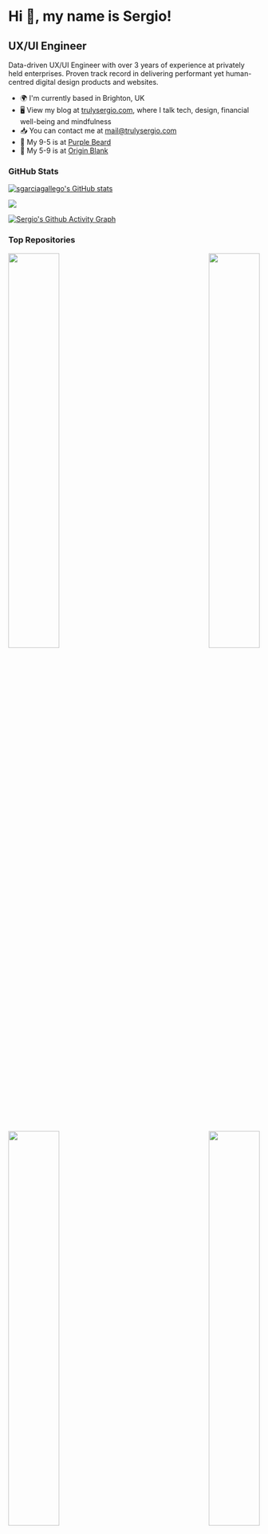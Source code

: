 # Hi 👋, my name is Sergio!

## UX/UI Engineer

Data-driven UX/UI Engineer with over 3 years of experience at privately held enterprises. Proven track record in delivering performant yet human-centred digital design products and websites.

* 🌍 I'm currently based in Brighton, UK
* 🖥️ View my blog at [trulysergio.com](http://trulysergio.com), where I talk tech, design, financial well-being and mindfulness
* 📥 You can contact me at [mail@trulysergio.com](mailto:mail@trulysergio.com)
* 🚀 My 9-5 is at [Purple Beard](http://purplebeard.co.uk)
* 🧠 My 5-9 is at [Origin Blank](https://originblank.com)

### GitHub Stats

<a href="http://www.github.com/sgarciagallego"><img src="https://github-readme-stats.vercel.app/api?username=sgarciagallego&show_icons=true&hide=stars,&count_private=true&title_color=f97316&text_color=ffffff&icon_color=f97316&bg_color=181925&hide_border=true&show_icons=true" alt="sgarciagallego's GitHub stats" /></a>

<a href="http://www.github.com/sgarciagallego"><img src="https://github-readme-streak-stats.herokuapp.com/?user=sgarciagallego&stroke=ffffff&background=181925&ring=f97316&fire=f97316&currStreakNum=ffffff&currStreakLabel=f97316&sideNums=ffffff&sideLabels=ffffff&dates=ffffff&hide_border=true" /></a>

<a href="http://www.github.com/sgarciagallego">[![Sergio's Github Activity Graph](https://github-readme-activity-graph.vercel.app/graph?username=sgarciagallego&bg_color=181925&color=fcf9f7&line=6f7af6&point=ec683c&area=true&hide_border=true)](https://github.com/ashutosh00710/github-readme-activity-graph)</a>

### Top Repositories

<div width="100%" align="center"><a href="https://github.com/sgarciagallego/originblank" align="left"><img align="left" width="45%" src="https://github-readme-stats.vercel.app/api/pin/?username=sgarciagallego&repo=originblank&title_color=f97316&text_color=ffffff&icon_color=f97316&bg_color=181925&hide_border=true&locale=en" /></a><a href="https://github.com/sgarciagallego/trulysergio" align="right"><img align="right" width="45%" src="https://github-readme-stats.vercel.app/api/pin/?username=sgarciagallego&repo=trulysergio&title_color=f97316&text_color=ffffff&icon_color=f97316&bg_color=181925&hide_border=true&locale=en" /></a></div>

<br /><br /><br /><br /><br /><br /><br />

<div width="100%" align="center"><a href="https://github.com/sgarciagallego/v2" align="left"><img align="left" width="45%" src="https://github-readme-stats.vercel.app/api/pin/?username=sgarciagallego&repo=v2&title_color=f97316&text_color=ffffff&icon_color=f97316&bg_color=181925&hide_border=true&locale=en" /></a><a href="https://github.com/sgarciagallego/holiday-chat-agent" align="right"><img align="right" width="45%" src="https://github-readme-stats.vercel.app/api/pin/?username=sgarciagallego&repo=holiday-chat-agent&title_color=f97316&text_color=ffffff&icon_color=f97316&bg_color=181925&hide_border=true&locale=en" /></a></div>
